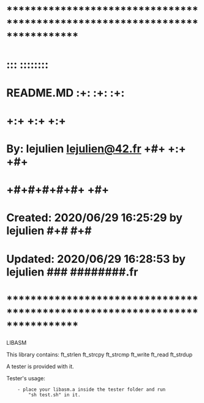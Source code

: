 # **************************************************************************** #
#                                                                              #
#                                                         :::      ::::::::    #
#    README.MD                                          :+:      :+:    :+:    #
#                                                     +:+ +:+         +:+      #
#    By: lejulien <lejulien@42.fr>                  +#+  +:+       +#+         #
#                                                 +#+#+#+#+#+   +#+            #
#    Created: 2020/06/29 16:25:29 by lejulien          #+#    #+#              #
#    Updated: 2020/06/29 16:28:53 by lejulien         ###   ########.fr        #
#                                                                              #
# **************************************************************************** #

LIBASM

This library contains:
						ft_strlen
						ft_strcpy
						ft_strcmp
						ft_write
						ft_read
						ft_strdup

A tester is provided with it.

Tester's usage:

		- place your libasm.a inside the tester folder and run
			"sh test.sh" in it.
